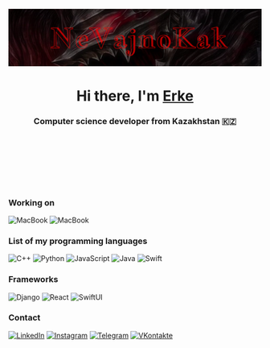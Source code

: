 [![Header](https://github.com/NeVajnoKak/iOS-middle-project/blob/main/assets/header.png)](https://www.youtube.com/watch?v=HLHJFICvytI)

##
<h1 align="center">Hi there, I'm <a href="https://www.instagram.com/fifth_is_me/" target="_blank">Erke</a></h1>
<h3 align="center">Computer science developer from Kazakhstan 🇰🇿 </h3>
<br>
<br>
<br>
<br>
<br>
<br>

### Working on
![MacBook](https://img.shields.io/badge/Macbook_14_PRO-01060D?style=for-the-badge&logo=Apple&logoColor=#000000)
![MacBook](https://img.shields.io/badge/with_M3_pro-01060D?style=for-the-badge)

### List of my programming languages
![C++](https://img.shields.io/badge/C++-01060D?style=for-the-badge&logo=c%2b%2b&logoColor=#000000)
![Python](https://img.shields.io/badge/Python-01060D?style=for-the-badge&logo=python&logoColor=#000000)
![JavaScript](https://img.shields.io/badge/JavaScript-01060D?style=for-the-badge&logo=javascript&logoColor=#000000)
![Java](https://img.shields.io/badge/Java-01060D?style=for-the-badge&logo=openjdk&logoColor=#000000)
![Swift](https://img.shields.io/badge/Swift-01060D?style=for-the-badge&logo=swift&logoColor=#000000)


### Frameworks
![Django](https://img.shields.io/badge/Django-01060D?style=for-the-badge&logo=django&logoColor=#000000)
![React](https://img.shields.io/badge/React-01060D?style=for-the-badge&logo=react&logoColor=#000000)
![SwiftUI](https://img.shields.io/badge/SwiftUI-01060D?style=for-the-badge&logo=swift&logoColor=#000000)

### Contact
[![LinkedIn](https://img.shields.io/badge/LinkedIn-01060D?style=for-the-badge&logo=linkedin&logoColor=#000000)](https://www.linkedin.com/in/nee-vajno-9241842b2/)
[![Instagram](https://img.shields.io/badge/Instagram-01060D?style=for-the-badge&logo=instagram&logoColor=#000000)](https://www.instagram.com/fifth_is_me/)
[![Telegram](https://img.shields.io/badge/Telegram-01060D?style=for-the-badge&logo=telegram&logoColor=#000000)](https://t.me/erkeeeeeeeeeeeeeeeeeeee)
[![VKontakte](https://img.shields.io/badge/VKontakte-01060D?style=for-the-badge&logo=VK&logoColor=0D47A1)](https://vk.com/mierko)